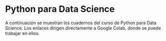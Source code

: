# Python para Data Science

A continuación se muestran los cuadernos del curso de Python para Data Science. Los enlaces dirigen directamente a Google Colab, donde se puede trabajar en ellos.
